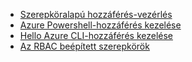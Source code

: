 * [Szerepköralapú hozzáférés-vezérlés](../articles/active-directory/role-based-access-control-configure.md)
* [Azure Powershell-hozzáférés kezelése](../articles/active-directory/role-based-access-control-manage-access-powershell.md)
* [Hello Azure CLI-hozzáférés kezelése](../articles/active-directory/role-based-access-control-manage-access-azure-cli.md)
* [Az RBAC beépített szerepkörök](../articles/active-directory/role-based-access-built-in-roles.md)

